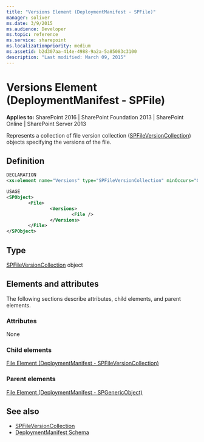 ```yaml
---
title: "Versions Element (DeploymentManifest - SPFile)"
manager: soliver
ms.date: 3/9/2015
ms.audience: Developer
ms.topic: reference
ms.service: sharepoint
ms.localizationpriority: medium
ms.assetid: b2d307aa-414e-4988-9a2a-5a85083c3100
description: "Last modified: March 09, 2015"
---
```


# Versions Element (DeploymentManifest - SPFile)

**Applies to:** SharePoint 2016 | SharePoint Foundation 2013 | SharePoint Online | SharePoint Server 2013 
  
Represents a collection of file version collection ([SPFileVersionCollection](https://msdn.microsoft.com/library/Microsoft.SharePoint.SPFileVersionCollection.aspx)) objects specifying the versions of the file. 

## Definition

```XML
DECLARATION
<xs:element name="Versions" type="SPFileVersionCollection" minOccurs="0" maxOccurs="1" />

USAGE
<SPObject>
        <File>
                <Versions>
                        <File />
                </Versions>
        </File>
</SPObject>

```

## Type

[SPFileVersionCollection](https://msdn.microsoft.com/library/Microsoft.SharePoint.SPFileVersionCollection.aspx) object 
  
## Elements and attributes

The following sections describe attributes, child elements, and parent elements.

### Attributes

None
   
### Child elements

[File Element (DeploymentManifest - SPFileVersionCollection)](file-element-deploymentmanifestspfileversioncollection.md)
   
### Parent elements

[File Element (DeploymentManifest - SPGenericObject)](file-element-deploymentmanifestspgenericobject.md)
   
## See also

- [SPFileVersionCollection](https://msdn.microsoft.com/library/Microsoft.SharePoint.SPFileVersionCollection.aspx)
- [DeploymentManifest Schema](deploymentmanifest-schema.md)

